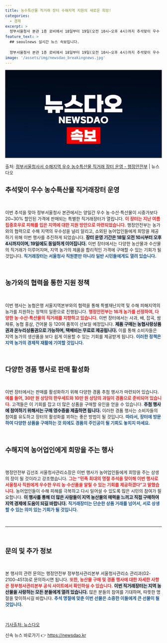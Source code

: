 ```yaml
---
title: 농수특산물 직거래 장터 수해지역 지원의 새로운 희망!
categories:
  - 경제
excerpt: >
  정부서울청사 본관 1층 로비에서 18일부터 19일(오전 10시~오후 4시)까지 추석맞이 우수 농수산특산물 직…
feature_text: >
  ## seoulnews 실시간 뉴스 속보입니다.

  정부서울청사 본관 1층 로비에서 18일부터 19일(오전 10시~오후 4시)까지 추석맞이 우수 농수산특산물 직…
image: '/assets/img/newsdao_breakingnews.jpg'
---
```


![뉴스다오 속보](/assets/img/newsdao_breakingnews.jpg)

<p>출처: <a href="https://newsdao.kr/1961" rel="dofollow">정부서울청사서 수해지역 우수 농수특산물 직거래 장터 운영 - 행정안전부</a> | 뉴스다오</p>

<h2 data-ke-size="size26">추석맞이 우수 농수특산물 직거래장터 운영</h2>

<p data-ke-size="size16">&nbsp;</p> 

이번 추석을 맞아 정부서울청사 본관에서는 양일간 우수 농·수산·특산물이 시중가보다 20~30% 할인된 가격에 판매되는 특별한 직거래장터가 열립니다. <b><span style="color: #ee2323;">이 장터는 지난 여름 집중호우로 피해를 입은 지역에 대한 지원 방안으로 마련되었습니다.</span></b> 행정안전부는 농가와의 협력으로 수해 지역의 우수성을 널리 알리고, 소외된 농어업인들에게 희망을 제공하기 위해 이번 행사를 추진하게 되었습니다. <b><span style="background-color: #21538527;">장터 운영 기간은 18일 오전 10시부터 오후 4시까지이며, 19일에도 동일하게 이어집니다.</span></b> 이번 장터에서는 다양한 농산물과 수산물의 직거래가 이루어지며, 지역 농가의 제품을 합리적인 가격에 구매할 수 있는 기회가 될 것입니다. <b><span style="color: #1a5490;">직거래장터는 서울청사 직원뿐만 아니라 일반 시민들에게도 열려 있습니다.</span></b>

<p data-ke-size="size16">&nbsp;</p>

<h2 data-ke-size="size26">농가와의 협력을 통한 지원 정책</h2>

<p data-ke-size="size16">&nbsp;</p>

이번 행사는 농협은행 서울지역본부와의 협력을 통해 특별재난지역 및 수해 피해지역의 농가를 지원하는 정책의 일환으로 진행됩니다. <b><span style="color: #ee2323;">행정안전부는 16개 농가를 선정하여, 다양한 농·수산·특산물의 직거래를 지향하고 있습니다.</span></b> 이번 장터에서는 사과, 배, 잡곡, 쌈채류, 농협 홍삼, 건어물 등 120여 품목이 선보일 예정입니다. <b><span style="background-color: #21538527;">제품 구매는 농협사랑상품권과 온누리상품권으로 가능하며, 택배비는 무료로 제공됩니다.</span></b> 이를 통해 소비자들은 지역 농가의 생산품을 보다 쉽게 이용할 수 있는 기회를 제공받게 됩니다. <b><span style="color: #1a5490;">이러한 정책은 지역 농가의 경제적 재활에 기여할 것입니다.</span></b>

<p data-ke-size="size16">&nbsp;</p>

<h2 data-ke-size="size26">다양한 경품 행사로 판매 활성화</h2>

<p data-ke-size="size16">&nbsp;</p>

이번 장터에서는 판매를 활성화하기 위해 다양한 경품 추첨 행사가 마련되어 있습니다. <b><span style="color: #ee2323;">예를 들어, 30만 원 상당의 한우세트와 10만 원 상당의 과일이 경품으로 준비되어 있습니다.</span></b> 고객들은 이 기회를 잡고 더 많은 상품을 구매할 유인을 얻을 수 있습니다. <b><span style="background-color: #21538527;">추첨 행사에 참여하기 위해서는 구매 영수증을 제출하면 됩니다.</span></b> 이러한 경품 행사는 소비자들의 참여를 유도하고 장터의 활성화를 꾀하는 좋은 방법이 될 것입니다. <b><span style="color: #1a5490;">따라서, 장터에 방문하여 다양한 상품을 구매하는 것 외에도 경품의 주인공이 될 기회도 놓치지 마세요.</span></b>

<p data-ke-size="size16">&nbsp;</p>

<h2 data-ke-size="size26">수해지역 농어업인에게 희망을 주는 행사</h2>

<p data-ke-size="size16">&nbsp;</p>

행정안전부 김선조 서울청사관리소장은 이번 행사가 농어업인들에게 희망을 주는 상생의 장이 될 것이라고 강조했습니다. <b><span style="color: #ee2323;">그는 “민족 최대의 명절 추석을 맞이해 이번 행사로 서울청사 직원에게 우수한 우리 농·수산품을 알릴 수 있는 기회를 제공하겠다”고 말했습니다.</span></b> 농어업인들이 수해 피해를 극복하고 다시 일어설 수 있도록 많은 시민의 참여가 필요합니다. <b><span style="background-color: #21538527;">이 행사를 통해 더 많은 사람들이 지역 농산물의 매력을 느끼고 직접 구매하여 지역 경제에 도움이 되길 바랍니다.</span></b> <b><span style="color: #1a5490;">직거래장터는 단순한 상품 거래를 넘어서, 서로 상생할 수 있는 의미 있는 기회가 될 것입니다.</span></b>

<p data-ke-size="size16">&nbsp;</p>

<hr>

<p data-ke-size="size16">&nbsp;</p>

<h2 data-ke-size="size26">문의 및 추가 정보</h2>

<p data-ke-size="size16">&nbsp;</p>

본 행사의 관련 문의는 행정안전부 정부청사관리본부 서울청사관리소 관리과(02-2100-4513)로 문의하시면 됩니다. <b><span style="color: #ee2323;">또한, 농산물 구매 및 경품 행사에 대한 자세한 사항은 정부청사관리본부 공식 사이트에서 확인하실 수 있습니다.</span></b> <b><span style="background-color: #21538527;">이번 직거래장터는 지역 농산물을 사랑하는 모든 분들에게 열려 있습니다.</span></b> 많은 분들의 참여를 기대하며, 따뜻한 명절을 맞이하시길 바랍니다. <b><span style="color: #1a5490;">추석 명절에 맞춘 이번 선물은 소중한 이들에게 큰 선물이 될 것입니다.</span></b> 

<p data-ke-size="size16">&nbsp;</p>

<article>
    <footer>
        <a href="https://newsdao.kr/1961">기사출처: 뉴스다오</a>
    </footer>
</article> 

신속 뉴스 바로가기 👉 <a href="https://newsdao.kr" rel="dofollow">https://newsdao.kr</a>



